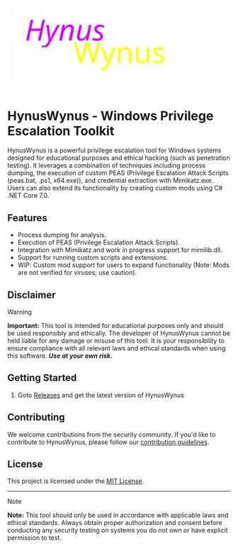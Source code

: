 ![](GitAssets/HynusWynus.svg)

# HynusWynus - Windows Privilege Escalation Toolkit

HynusWynus is a powerful privilege escalation tool for Windows systems designed for educational purposes and ethical hacking (such as penetration testing). It leverages a combination of techniques including process dumping, the execution of custom PEAS (Privilege Escalation Attack Scripts (peas.bat, .ps1, x64.exe)), and credential extraction with Mimikatz.exe. Users can also extend its functionality by creating custom mods using C# .NET Core 7.0.

## Features

- Process dumping for analysis.
- Execution of PEAS (Privilege Escalation Attack Scripts).
- Integration with Mimikatz and work in progress support for mimilib.dll.
- Support for running custom scripts and extensions.
- WIP: Custom mod support for users to expand functionality (Note: Mods are not verified for viruses; use caution).

## Disclaimer

> [!WARNING]  
> **Important:** This tool is intended for educational purposes only and should be used responsibly and ethically. The developer of HynusWynus cannot be held liable for any damage or misuse of this tool. It is your responsibility to ensure compliance with all relevant laws and ethical standards when using this software.
***Use at your own risk.***

## Getting Started

1. Goto [Releases]() and get the latest version of HynusWynus

## Contributing

We welcome contributions from the security community. If you'd like to contribute to HynusWynus, please follow our [contribution guidelines](link-to-contribution-guidelines).

## License

This project is licensed under the [MIT License](link-to-license).

---

> [!NOTE]  
> **Note:** This tool should only be used in accordance with applicable laws and ethical standards. Always obtain proper authorization and consent before conducting any security testing on systems you do not own or have explicit permission to test.